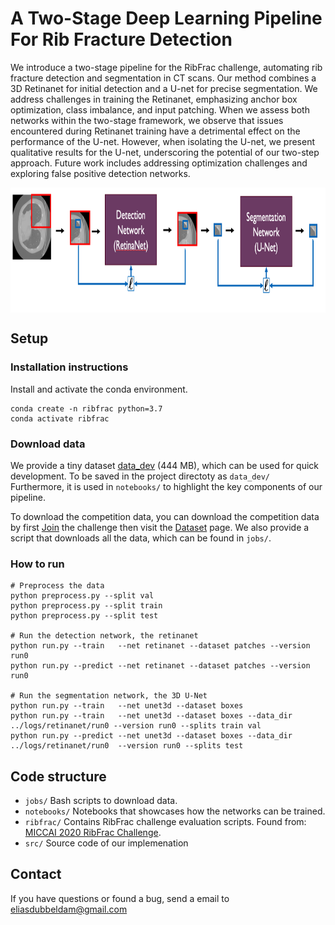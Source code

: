 # A Two-Stage Deep Learning Pipeline For Rib Fracture Detection

We introduce a two-stage pipeline for the RibFrac challenge, automating rib fracture detection and segmentation in CT scans. Our method combines a 3D Retinanet for initial detection and a U-net for precise segmentation. We address challenges in training the Retinanet, emphasizing anchor box optimization, class imbalance, and input patching. When we assess both networks within the two-stage framework, we observe that issues encountered during Retinanet training have a detrimental effect on the performance of the U-net. However, when isolating the U-net, we present qualitative results for the U-net, underscoring the potential of our two-step approach. Future work includes addressing optimization challenges and exploring false positive detection networks.

<p float="left" align="middle">
  <img align="middle" src="figs/pipeline.png" height="200" />
</p>

## Setup
### Installation instructions
Install and activate the conda environment.
```
conda create -n ribfrac python=3.7
conda activate ribfrac
```

### Download data
We provide a tiny dataset [data_dev](https://drive.google.com/file/d/16EH9XhdXvnVeiIzUDGEyjd1DuxIDXxAQ/view?usp=sharing) (444 MB), which can be used for quick development. To be saved in the project directoty as `data_dev/` Furthermore, it is used in `notebooks/` to highlight the key components of our pipeline. 

To download the competition data, you can download the competition data by first [Join](https://ribfrac.grand-challenge.org/participants/registration/create/) the challenge then visit the [Dataset](https://ribfrac.grand-challenge.org/dataset/) page. We also provide a script that downloads all the data, which can be found in `jobs/`.

### How to run
```
# Preprocess the data
python preprocess.py --split val
python preprocess.py --split train
python preprocess.py --split test

# Run the detection network, the retinanet
python run.py --train   --net retinanet --dataset patches --version run0
python run.py --predict --net retinanet --dataset patches --version run0

# Run the segmentation network, the 3D U-Net
python run.py --train   --net unet3d --dataset boxes
python run.py --train   --net unet3d --dataset boxes --data_dir ../logs/retinanet/run0 --version run0 --splits train val
python run.py --predict --net unet3d --dataset boxes --data_dir ../logs/retinanet/run0  --version run0 --splits test
```

## Code structure
- `jobs/` Bash scripts to download data.
- `notebooks/` Notebooks that showcases how the networks can be trained.
- `ribfrac/` Contains RibFrac challenge evaluation scripts. Found from: [MICCAI 2020 RibFrac Challenge](https://ribfrac.grand-challenge.org/).
- `src/` Source code of our implemenation

## Contact
If you have questions or found a bug, send a email to [eliasdubbeldam@gmail.com](mailto:eliasdubbeldam@gmail.com)
